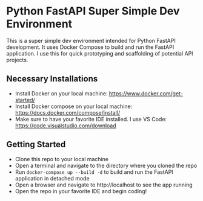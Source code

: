 # Python FastAPI Super Simple Dev Environment

This is a super simple dev environment intended for Python FastAPI development. It uses Docker Compose to build and run the FastAPI application. I use this for quick prototyping and scaffolding of potential API projects.

## Necessary Installations

- Install Docker on your local machine: https://www.docker.com/get-started/
- Install Docker compose on your local machine: https://docs.docker.com/compose/install/
- Make sure to have your favorite IDE installed. I use VS Code: https://code.visualstudio.com/download

## Getting Started

- Clone this repo to your local machine
- Open a terminal and navigate to the directory where you cloned the repo
- Run `docker-compose up --build -d` to build and run the FastAPI application in detached mode
- Open a browser and navigate to http://localhost to see the app running
- Open the repo in your favorite IDE and begin coding!